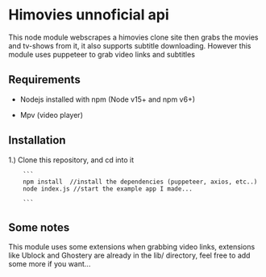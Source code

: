 # Himovies unnoficial api

This node module webscrapes a himovies clone site then grabs the 
movies and tv-shows from it, it also supports subtitle downloading.
However this module uses puppeteer to grab video links and subtitles

## Requirements

- Nodejs installed with npm (Node v15+ and npm v6+)

- Mpv (video player)

## Installation

1.) Clone this repository, and cd into it

		``` 
		npm install  //install the dependencies (puppeteer, axios, etc..)
		node index.js //start the example app I made...
		
		```

## Some notes

This module uses some extensions when grabbing video links, extensions like Ublock and Ghostery are already in the lib/ directory, feel free to add some more if you want...


